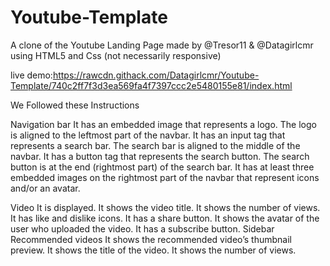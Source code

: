 # Youtube-Template
A clone of the Youtube Landing Page
made by @Tresor11 & @Datagirlcmr
using HTML5 and Css (not necessarily responsive)

 live demo:https://rawcdn.githack.com/Datagirlcmr/Youtube-Template/740c2ff7f3d3ea569fa4f7397ccc2e5480155e81/index.html
 
We Followed these Instructions

Navigation bar
It has an embedded image that represents a logo.
The logo is aligned to the leftmost part of the navbar.
It has an input tag that represents a search bar.
The search bar is aligned to the middle of the navbar.
It has a button tag that represents the search button.
The search button is at the end (rightmost part) of the search bar.
It has at least three embedded images on the rightmost part of the navbar that represent icons and/or an avatar.

Video
It is displayed.
It shows the video title.
It shows the number of views.
It has like and dislike icons.
It has a share button.
It shows the avatar of the user who uploaded the video.
It has a subscribe button.
Sidebar Recommended videos
It shows the recommended video’s thumbnail preview.
It shows the title of the video.
It shows the number of views.
